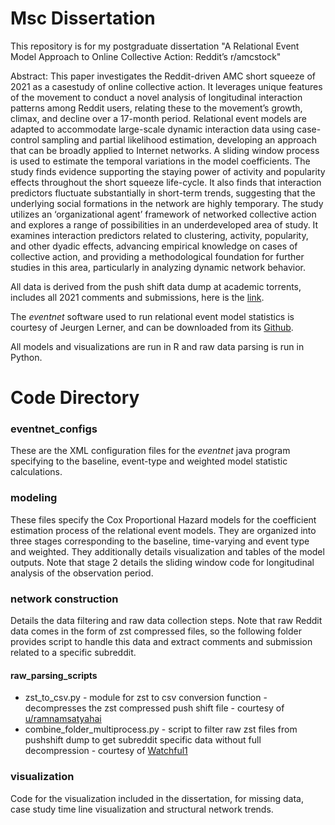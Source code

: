 # Msc Dissertation

This repository is for my postgraduate dissertation "A Relational Event Model Approach to Online Collective Action: Reddit’s r/amcstock"

Abstract:
This paper investigates the Reddit-driven AMC short squeeze of 2021 as a casestudy of online collective action. It leverages unique features of the movement to conduct a novel analysis of longitudinal interaction patterns among Reddit users, relating these to the movement’s growth, climax, and decline over a 17-month period. Relational event models are adapted to accommodate large-scale dynamic interaction data using case-control sampling and partial likelihood estimation, developing an approach that can be broadly applied to Internet networks. A sliding window process is used to estimate the temporal variations in the model coefficients. The study finds evidence supporting the staying power of activity and popularity effects throughout the short squeeze life-cycle. It also finds that interaction predictors fluctuate substantially in short-term trends, suggesting that the underlying social formations in the network are highly temporary. The study utilizes an ‘organizational agent’ framework of networked collective action and explores a range of possibilities in an underdeveloped area of study. It examines interaction predictors related to clustering, activity, popularity, and other dyadic effects, advancing empirical knowledge on cases of collective action, and providing a methodological foundation for further studies in this area, particularly in analyzing dynamic network behavior.

All data is derived from the push shift data dump at academic torrents, includes all 2021 comments and submissions, here is the [link](https://academictorrents.com/details/9c263fc85366c1ef8f5bb9da0203f4c8c8db75f4).

The _eventnet_ software used to run relational event model statistics is courtesy of Jeurgen Lerner, and can be downloaded from its [Github]([https://academictorrents.com/details/9c263fc85366c1ef8f5bb9da0203f4c8c8db75f4](https://github.com/juergenlerner/eventnet)). 

All models and visualizations are run in R and raw data parsing is run in Python.

# Code Directory

### eventnet_configs
These are the XML configuration files for the _eventnet_ java program specifying to the baseline, event-type and weighted model statistic calculations.

### modeling
These files specify the Cox Proportional Hazard models for the coefficient estimation process of the relational event models. They are organized into three stages corresponding to the baseline, time-varying and event type and weighted. They additionally details visualization and tables of the model outputs. Note that stage 2 details the sliding window code for longitudinal analysis of the observation period. 

### network construction 
Details the data filtering and raw data collection steps. Note that raw Reddit data comes in the form of zst compressed files, so the following folder provides script to handle this data and extract comments and submission related to a specific subreddit. 

#### raw_parsing_scripts
- zst_to_csv.py - module for zst to csv conversion function - decompresses the zst compressed push shift file - courtesy of [u/ramnamsatyahai](https://www.reddit.com/r/pushshift/comments/1cptl87/trouble_with_zst_to_csv/) 
- combine_folder_multiprocess.py - script to filter raw zst files from pushshift dump to get subreddit specific data without full decompression - courtesy of [Watchful1](https://github.com/Watchful1/PushshiftDumps)

### visualization 
Code for the visualization included in the dissertation, for missing data, case study time line visualization and structural network trends.

